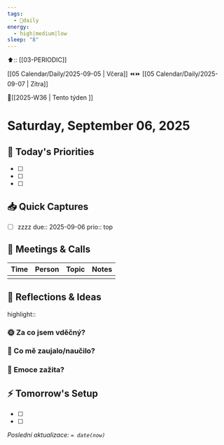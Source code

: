 ```yaml
---
tags:
  - 📅daily
energy:
  - high|medium|low
sleep: "8"
---
```


⬆️:: [[03-PERIODIC]]

[[05 Calendar/Daily/2025-09-05 | Včera]]  ⏪⏩  [[05 Calendar/Daily/2025-09-07 | Zítra]]

📅[[2025-W36 | Tento týden ]]
# Saturday, September 06, 2025

## 🎯 Today's Priorities
- [ ] 
- [ ] 
- [ ] 

## 📥 Quick Captures
- [ ] zzzz  due:: 2025-09-06  prio:: top



## 🤝 Meetings & Calls
| Time | Person | Topic | Notes |
|------|--------|-------|-------|
|      |        |       |       |

## 💭 Reflections & Ideas

highlight::

### 🌞 Za co jsem vděčný?


### 🧠 Co mě zaujalo/naučilo?


### 💭 Emoce zažita?


## ⚡ Tomorrow's Setup
- [ ] 
- [ ] 

*Poslední aktualizace: `= date(now)`*
